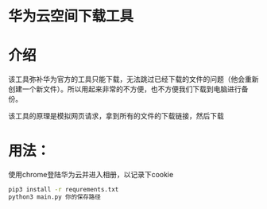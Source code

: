 华为云空间下载工具
==========================
# 介绍
该工具弥补华为官方的工具只能下载，无法跳过已经下载的文件的问题（他会重新创建一个新文件）。所以用起来非常的不方便，也不方便我们下载到电脑进行备份。

该工具的原理是模拟网页请求，拿到所有的文件的下载链接，然后下载

# 用法：
使用chrome登陆华为云并进入相册，以记录下cookie

```bash
pip3 install -r requrements.txt
python3 main.py 你的保存路径
```